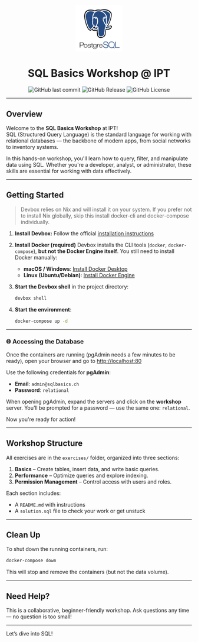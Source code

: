 <div align="center">

<img src="./assets/img/postgres-logo.png" alt="SQL Basics" width="25%" />

# SQL Basics Workshop @ IPT

![GitHub last commit](https://img.shields.io/github/last-commit/f4z3r/vault-workshop)
![GitHub Release](https://img.shields.io/github/v/release/f4z3r/vault-workshop)
![GitHub License](https://img.shields.io/github/license/f4z3r/vault-workshop)

</div>

---

## Overview

Welcome to the **SQL Basics Workshop** at IPT!  
SQL (Structured Query Language) is the standard language for working with relational databases — the backbone of modern apps, from social networks to inventory systems.

In this hands-on workshop, you'll learn how to query, filter, and manipulate data using SQL. Whether you're a developer, analyst, or administrator, these skills are essential for working with data effectively.

---

## Getting Started

   > Devbox relies on Nix and will install it on your system. If you prefer not to install Nix globally, skip this install docker-cli and docker-compose individually.

1. **Install Devbox:** Follow the official [installation instructions](https://www.jetpack.io/devbox/docs/install)

2. **Install Docker (required)**
   Devbox installs the CLI tools (`docker`, `docker-compose`), **but not the Docker Engine itself**.
   You still need to install Docker manually:

   - **macOS / Windows**: [Install Docker Desktop](https://www.docker.com/products/docker-desktop)
   - **Linux (Ubuntu/Debian)**: [Install Docker Engine](https://docs.docker.com/engine/install/ubuntu/)

3. **Start the Devbox shell** in the project directory:

   ```bash
   devbox shell
   ```

4. **Start the environment**:

   ```bash
   docker-compose up -d
   ```

---
### 🌐 Accessing the Database

Once the containers are running (pgAdmin needs a few minutes to be ready), open your browser and go to [http://localhost:80](http://localhost:80)

Use the following credentials for **pgAdmin**:

- **Email**: `admin@sqlbasics.ch`
- **Password**: `relational`

When opening pgAdmin, expand the servers and click on the **workshop** server.
You’ll be prompted for a password — use the same one: `relational`.

Now you're ready for action!

---

## Workshop Structure

All exercises are in the `exercises/` folder, organized into three sections:

1. **Basics** – Create tables, insert data, and write basic queries.
2. **Performance** – Optimize queries and explore indexing.
3. **Permission Management** – Control access with users and roles.

Each section includes:

- A `README.md` with instructions
- A `solution.sql` file to check your work or get unstuck

---

## Clean Up

To shut down the running containers, run:

```bash
docker-compose down
```

This will stop and remove the containers (but not the data volume).

---

## Need Help?

This is a collaborative, beginner-friendly workshop.
Ask questions any time — no question is too small!

---

Let’s dive into SQL!
